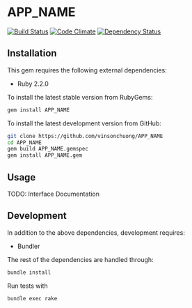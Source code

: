 # APP_NAME
[![Build Status](https://travis-ci.org/vinsonchuong/app_name.png?branch=master)](https://travis-ci.org/vinsonchuong/app_name)
[![Code Climate](https://codeclimate.com/github/vinsonchuong/app_name.png)](https://codeclimate.com/github/vinsonchuong/app_name)
[![Dependency Status](https://gemnasium.com/vinsonchuong/app_name.png)](https://gemnasium.com/vinsonchuong/app_name)

## Installation
This gem requires the following external dependencies:
* Ruby 2.2.0

To install the latest stable version from RubyGems:
```sh
gem install APP_NAME
```

To install the latest development version from GitHub:
```sh
git clone https://github.com/vinsonchuong/APP_NAME
cd APP_NAME
gem build APP_NAME.gemspec
gem install APP_NAME.gem
```

## Usage
TODO: Interface Documentation

## Development
In addition to the above dependencies, development requires:
* Bundler

The rest of the dependencies are handled through:
```bash
bundle install
```

Run tests with
```bash
bundle exec rake
```
